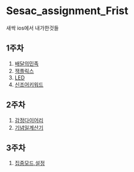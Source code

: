 # Sesac_assignment_Frist
새싹 ios에서 내가한것들 

## 1주차
1. [배달의민족](https://github.com/WooseokJ/Sesac-assignment/tree/main/delivery-practice/delivery-practice)<br>
2. [잭플릭스](https://github.com/WooseokJ/Sesac-assignment/tree/main/MoviePractice/MoviePractice)<br>
3. [LED](https://github.com/WooseokJ/Sesac-assignment/tree/main/LEDBoard/LEDBoard)
4. [신조어키워드](https://github.com/WooseokJ/Sesac-assignment/tree/main/newlyCoinedWord/newlyCoinedWord)
## 2주차
1. [감정다이어리](https://github.com/WooseokJ/Sesac-assignment/tree/main/EmotionDiary/EmotionDiary)<br>
2. [기념일계산기](https://github.com/WooseokJ/Sesac-assignment/tree/main/AnniversaryCalc/AnniversaryCalc)<br>
## 3주차
1. [집중모드,설정](https://github.com/WooseokJ/Sesac-assignment-first/tree/main/TrendMedia/TrendMedia)
